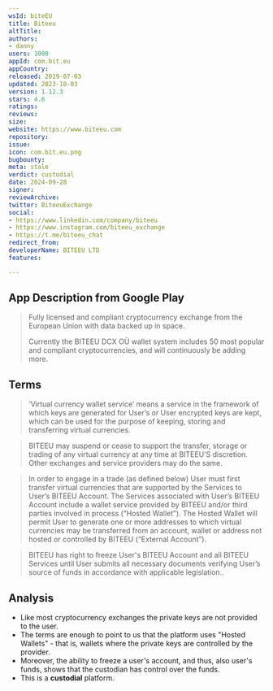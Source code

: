 ```yaml
---
wsId: biteEU
title: Biteeu
altTitle: 
authors:
- danny
users: 1000
appId: com.bit.eu
appCountry: 
released: 2019-07-03
updated: 2023-10-03
version: 1.12.3
stars: 4.6
ratings: 
reviews: 
size: 
website: https://www.biteeu.com
repository: 
issue: 
icon: com.bit.eu.png
bugbounty: 
meta: stale
verdict: custodial
date: 2024-09-28
signer: 
reviewArchive: 
twitter: BiteeuExchange
social:
- https://www.linkedin.com/company/biteeu
- https://www.instagram.com/biteeu_exchange
- https://t.me/biteeu_chat
redirect_from: 
developerName: BITEEU LTD
features: 

---
```


## App Description from Google Play 

> Fully licensed and compliant cryptocurrency exchange from the European Union with data backed up in space.
>
> Currently the BITEEU DCX OÜ wallet system includes 50 most popular and compliant cryptocurrencies, and will continuously be adding more.

## Terms 

> ‘Virtual currency wallet service’ means a service in the framework of which keys are generated for User’s or User encrypted keys are kept, which can be used for the purpose of keeping, storing and transferring virtual currencies.

> BITEEU may suspend or cease to support the transfer, storage or trading of any virtual currency at any time at BITEEU’S discretion. Other exchanges and service providers may do the same.
 
> In order to engage in a trade (as defined below) User must first transfer virtual currencies that are supported by the Services to User’s BITEEU Account. The Services associated with User’s BITEEU Account include a wallet service provided by BITEEU and/or third parties involved in process (“Hosted Wallet”). The Hosted Wallet will permit User to generate one or more addresses to which virtual currencies may be transferred from an account, wallet or address not hosted or controlled by BITEEU (“External Account”). 

> BITEEU has right to freeze User's BITEEU Account and all BITEEU Services until User submits all necessary documents verifying User’s source of funds in accordance with applicable legislation.. 

## Analysis 

- Like most cryptocurrency exchanges the private keys are not provided to the user. 
- The terms are enough to point to us that the platform uses "Hosted Wallets" - that is, wallets where the private keys are controlled by the provider. 
- Moreover, the ability to freeze a user's account, and thus, also user's funds, shows that the custodian has control over the funds. 
- This is a **custodial** platform.



